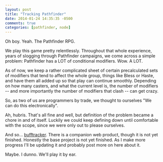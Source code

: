 ```yaml
---
layout: post
title: "Tracking Pathfinder"
date: 2014-01-24 14:35:35 -0500
comments: true
categories: [pathfinder, node]
---
```

Oh boy. Yeah. The Pathfinder RPG.

We play this game pretty relentlessly. Throughout that whole experience, years of slogging through
Pathfinder campaigns, we come across a simple problem: Pathfinder has a LOT of conditional
modifiers. Wow. A LOT.

As of now, we keep a rather complicated sheet of certain precalculated sets of modifiers that
tend to affect the whole group, things like Bless or Haste, and have them all added up so that
play can continue smoothly. Depending on how many casters, and what the current level is, the
number of modifiers -- and more importantly the number of modifiers that clash -- can get crazy.

So, as two of us are programmers by trade, we thought to ourselves "We can do this electronically".

Ah, hubris. That's all fine and well, but definition of the problem became a chore in and of
itself. Luckily we could keep defining down until comfortable with the scope, since we were only
out to please ourselves.

And so... [bufftracker](http://github.com/darelf/bufftracker). There is a companion web product,
though it is not yet finished. Honestly the base project is not yet finished. As I make more
progress I'll be updating it and probably post more on here about it.

Maybe. I dunno. We'll play it by ear.
